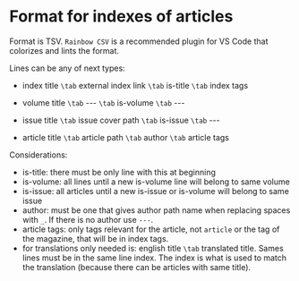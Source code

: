 # Format for indexes of articles

Format is TSV. `Rainbow CSV` is a recommended plugin for VS Code that colorizes and lints the format.

Lines can be any of next types:

- index title `\tab` external index link `\tab` is-title `\tab` index tags

- volume title `\tab` --- `\tab` is-volume `\tab` ---

- issue title `\tab` issue cover path `\tab` is-issue `\tab` ---

- article title `\tab` article path `\tab` author `\tab` article tags

Considerations:

- is-title: there must be only line with this at beginning
- is-volume: all lines until a new is-volume line will belong to same volume
- is-issue: all articles until a new is-issue or is-volume will belong to same issue
- author: must be one that gives author path name when replacing spaces with `_`. If there is no author use `---`.
- article tags: only tags relevant for the article, not `article` or the tag of the magazine, that will be in index tags.
- for translations only needed is: english title `\tab` translated title. Sames lines must be in the same line index. The index is what is used to match the translation (because there can be articles with same title).